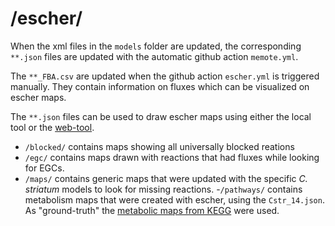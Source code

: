# /escher/

When the xml files in the `models` folder are updated, the corresponding `**.json` files are updated with the automatic github action `memote.yml`. 

The `**_FBA.csv` are updated when the github action `escher.yml` is triggered manually. They contain information on fluxes which can be visualized on escher maps.

The `**.json` files can be used to draw escher maps using either the local tool or the [web-tool](https://escher.github.io/#/).

- `/blocked/` contains maps showing all universally blocked reations
- `/egc/` contains maps drawn with reactions that had fluxes while looking for EGCs.
- `/maps/` contains generic maps that were updated with the specific *C. striatum* models to look for missing reactions.
-`/pathways/` contains metabolism maps that were created with escher, using the `Cstr_14.json`. As "ground-truth" the [metabolic maps from KEGG](https://www.kegg.jp/brite/query=00561&htext=br08901.keg&option=-a&node_proc=br08901_org&proc_enabled=map&panel=collapse) were used.